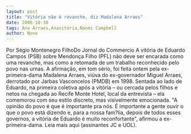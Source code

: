 ```yaml
---
layout: post
title: "Vitória não é revanche, diz Madalena Arraes"
date: 2006-10-30
tags: Ana Arraes,Anavitória,Naomi Campbell
author: None
---
```


Por Ségio Montenegro FilhoDo Jornal do Commercio
A vitória de Eduardo Campos (PSB) sobre Mendonça Filho (PFL) não deve ser encarada como uma revanche, mas como a retomada de um trabalho reconhecido pelo povo nas urnas. A afirmação, em tom sério, foi feita ontem pela ex-primeira-dama Madalena Arraes, viúva do ex-governador Miguel Arraes, derrotado por Jarbas Vasconcelos (PMDB) em 1998. 
Sentada ao lado de Eduardo, na primeira coletiva após a vitória – ou cercada pelos filhos e netos na chegada ao Recife Monte Hotel, local da entrevista – ela comemorou com seu estilo discreto, mas visivelmente emocionada. 
\"A opinião do povo é que é importante pra nós. É importante a gente ouvir o que o povo está dizendo e, para a nossa fam?lia, depois de todos esses governos, a vitória de Eduardo é muito reconfortante\", afirmou a ex-primeira-dama.
Leia mais aqui (assinantes JC e UOL). 
